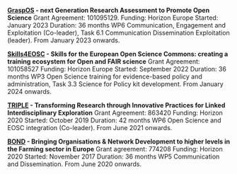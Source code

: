 **[GraspOS](https://graspos.eu/) - next Generation Research Assessment to Promote Open Science** 
Grant Agreement: 101095129. 
Funding: Horizon Europe 
Started: January 2023
Duration: 36 months
WP6 Communication, Engagement and Exploitation (Co-leader), Task 6.1 Communication Dissemination Exploitation (leader). From January 2023 onwards.

**[Skills4EOSC](https://www.skills4eosc.eu/) - Skills for the European Open Science Commons: creating a training ecosystem for Open and FAIR science**
Grant Agreement: 101058527
Funding: Horizon Europe 
Started: September 2022
Duration: 36 months
WP3 Open Science training for evidence-based policy and administration, Task 3.3 Science for Policy kit development. From January 2024 onwards.

**[TRIPLE](https://project.gotriple.eu/) - Transforming Research through Innovative Practices for Linked Interdisciplinary Exploration**
Grant Agreement: 863420
Funding: Horizon 2020
Started: October 2019
Duration: 42 months
WP6 Open Science and EOSC integration (Co-leader). From June 2021 onwards. 

**[BOND](https://cordis.europa.eu/project/id/774208 ) - Bringing Organisations & Network Development to higher levels in the Farming sector in Europe**
Grant agreement: 774208
Funding: Horizon 2020
Started:  November 2017
Duration: 36 months
WP5 Communication and Dissemination. From June 2020 onwards.